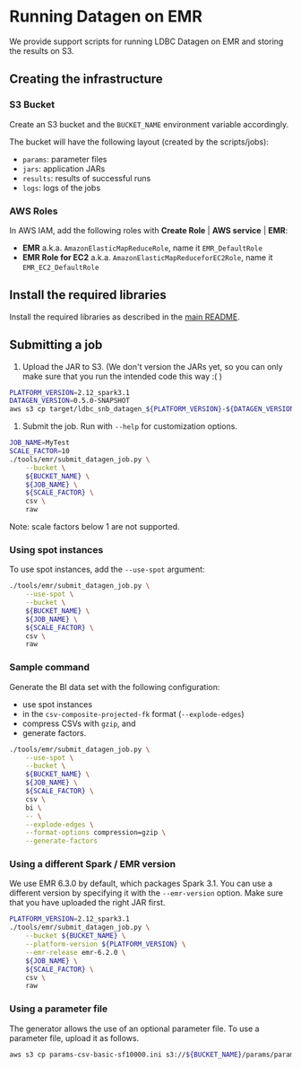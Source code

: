 # Running Datagen on EMR

We provide support scripts for running LDBC Datagen on EMR and storing the results on S3.

## Creating the infrastructure

### S3 Bucket

Create an S3 bucket and the `BUCKET_NAME` environment variable accordingly.

The bucket will have the following layout (created by the scripts/jobs):

- `params`: parameter files
- `jars`: application JARs
- `results`: results of successful runs
- `logs`: logs of the jobs

### AWS Roles

In AWS IAM, add the following roles with **Create Role** | **AWS service** | **EMR**:

* **EMR** a.k.a. `AmazonElasticMapReduceRole`, name it `EMR_DefaultRole`
* **EMR Role for EC2** a.k.a. `AmazonElasticMapReduceforEC2Role`, name it `EMR_EC2_DefaultRole`

## Install the required libraries

Install the required libraries as described in the [main README](../../README.md#install-python-tools).

## Submitting a job

1. Upload the JAR to S3. (We don't version the JARs yet, so you can only make sure that you run the intended code this way :( ) 

```bash
PLATFORM_VERSION=2.12_spark3.1
DATAGEN_VERSION=0.5.0-SNAPSHOT
aws s3 cp target/ldbc_snb_datagen_${PLATFORM_VERSION}-${DATAGEN_VERSION}-jar-with-dependencies.jar s3://${BUCKET_NAME}/jars/ldbc_snb_datagen_${PLATFORM_VERSION}-${DATAGEN_VERSION}-jar-with-dependencies.jar
```

1. Submit the job. Run with `--help` for customization options.

```bash
JOB_NAME=MyTest
SCALE_FACTOR=10
./tools/emr/submit_datagen_job.py \
    --bucket \
    ${BUCKET_NAME} \
    ${JOB_NAME} \
    ${SCALE_FACTOR} \
    csv \
    raw
```

Note: scale factors below 1 are not supported.

### Using spot instances

To use spot instances, add the `--use-spot` argument:

```bash
./tools/emr/submit_datagen_job.py \
    --use-spot \
    --bucket \
    ${BUCKET_NAME} \
    ${JOB_NAME} \
    ${SCALE_FACTOR} \
    csv \
    raw
```

### Sample command

Generate the BI data set with the following configuration:

* use spot instances
* in the `csv-composite-projected-fk` format (`--explode-edges`)
* compress CSVs with `gzip`, and
* generate factors.

```bash
./tools/emr/submit_datagen_job.py \
    --use-spot \
    --bucket \
    ${BUCKET_NAME} \
    ${JOB_NAME} \
    ${SCALE_FACTOR} \
    csv \
    bi \
    -- \
    --explode-edges \
    --format-options compression=gzip \
    --generate-factors
```

### Using a different Spark / EMR version

We use EMR 6.3.0 by default, which packages Spark 3.1. You can use a different version by specifying it with the `--emr-version` option.
Make sure that you have uploaded the right JAR first.

```bash
PLATFORM_VERSION=2.12_spark3.1
./tools/emr/submit_datagen_job.py \
    --bucket ${BUCKET_NAME} \
    --platform-version ${PLATFORM_VERSION} \
    --emr-release emr-6.2.0 \
    ${JOB_NAME} \
    ${SCALE_FACTOR} \
    csv \
    raw
```

### Using a parameter file

The generator allows the use of an optional parameter file. To use a parameter file, upload it as follows.

```bash
aws s3 cp params-csv-basic-sf10000.ini s3://${BUCKET_NAME}/params/params-csv-basic-sf10000.ini
```
